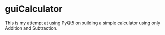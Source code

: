 # guiCalculator
This is my attempt at using PyQt5 on building a simple calculator using only Addition and Subtraction.

